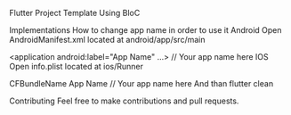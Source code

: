 Flutter Project Template Using BloC


Implementations
How to change app name in order to use it
Android
Open AndroidManifest.xml located at android/app/src/main

<application
    android:label="App Name" ...> // Your app name here
IOS
Open info.plist located at ios/Runner

<key>CFBundleName</key>
<string>App Name</string> // Your app name here
And than flutter clean

Contributing
Feel free to make contributions and pull requests.
